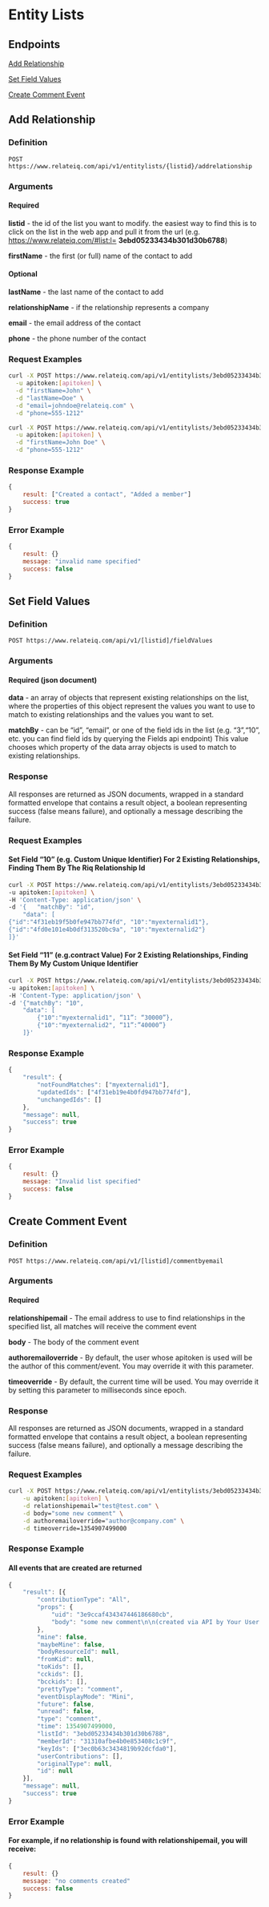 Entity Lists
============

## Endpoints

[Add Relationship](#add-relationship)

[Set Field Values](#set-field-values)

[Create Comment Event](#create-comment-event)

## Add Relationship

### Definition

```
POST https://www.relateiq.com/api/v1/entitylists/{listid}/addrelationship
```

### Arguments

#### Required

**listid** - the id of the list you want to modify. the easiest way to find this is to click on the list in the web app and pull it from the url (e.g. https://www.relateiq.com/#list:l= **3ebd05233434b301d30b6788**)

**firstName** - the first (or full) name of the contact to add

#### Optional
**lastName** - the last name of the contact to add

**relationshipName** - if the relationship represents a company

**email** - the email address of the contact

**phone** - the phone number of the contact

### Request Examples

```bash
curl -X POST https://www.relateiq.com/api/v1/entitylists/3ebd05233434b301d30b6788/addrelationship \
  -u apitoken:[apitoken] \
  -d "firstName=John" \
  -d "lastName=Doe" \
  -d "email=johndoe@relateiq.com" \
  -d "phone=555-1212"

curl -X POST https://www.relateiq.com/api/v1/entitylists/3ebd05233434b301d30b6788/addrelationship \
  -u apitoken:[apitoken] \
  -d "firstName=John Doe" \
  -d "phone=555-1212"
```

### Response Example

```javascript
{
    result: ["Created a contact", "Added a member"]
    success: true
}
```

### Error Example

```javascript
{
    result: {}
    message: "invalid name specified"
    success: false
}
```

## Set Field Values

### Definition

```
POST https://www.relateiq.com/api/v1/[listid]/fieldValues
```

### Arguments

#### Required (json document)

**data** - an array of objects that represent existing relationships on the list, where the properties of this object represent the values you want to use to match to existing relationships and the values you want to set.

**matchBy** - can be “id”, “email”, or one of the field ids in the list (e.g. “3”,“10”, etc. you can find field ids by querying the Fields api endpoint) This value chooses which property of the data array objects is used to match to existing relationships.

### Response

All responses are returned as JSON documents, wrapped in a standard formatted envelope that contains a result object, a boolean representing success (false means failure), and optionally a message describing the failure.

### Request Examples

#### Set Field “10” (e.g. Custom Unique Identifier) For 2 Existing Relationships, Finding Them By The Riq Relationship Id

```bash
curl -X POST https://www.relateiq.com/api/v1/entitylists/3ebd05233434b301d30b6788/addrelationship \
-u apitoken:[apitoken] \
-H 'Content-Type: application/json' \
-d '{   "matchBy": "id",
    "data": [
{"id":"4f31eb19f5b0fe947bb774fd", "10":"myexternalid1"},
{"id":"4fd0e101e4b0df313520bc9a", "10":"myexternalid2"}
]}'
```

#### Set Field “11” (e.g.contract Value) For 2 Existing Relationships, Finding Them By My Custom Unique Identifier

```bash
curl -X POST https://www.relateiq.com/api/v1/entitylists/3ebd05233434b301d30b6788/addrelationship \
-u apitoken:[apitoken] \
-H 'Content-Type: application/json' \
-d '{"matchBy": "10",
    "data": [
        {"10":"myexternalid1", “11”: “30000”},
        {"10":"myexternalid2", “11”:”40000”}
    ]}'
```

### Response Example

```javascript
{
    "result": {
        "notFoundMatches": ["myexternalid1"],
        "updatedIds": ["4f31eb19e4b0fd947bb774fd"],
        "unchangedIds": []
    },
    "message": null,
    "success": true
}
```

### Error Example

```javascript
{
    result: {}
    message: "Invalid list specified"
    success: false
}
```

## Create Comment Event

### Definition

```
POST https://www.relateiq.com/api/v1/[listid]/commentbyemail
```

### Arguments

#### Required

**relationshipemail** - The email address to use to find relationships in the specified list, all matches will receive the comment event

**body** - The body of the comment event

**authoremailoverride** - By default, the user whose apitoken is used will be the author of this comment/event. You may override it with this parameter.

**timeoverride** - By default, the current time will be used. You may override it by setting this parameter to milliseconds since epoch.

### Response

All responses are returned as JSON documents, wrapped in a standard formatted envelope that contains a result object, a boolean representing success (false means failure), and optionally a message describing the failure.

### Request Examples

```bash
curl -X POST https://www.relateiq.com/api/v1/entitylists/3ebd05233434b301d30b6788/commentbyemail \
    -u apitoken:[apitoken] \
    -d relationshipemail="test@test.com" \
    -d body="some new comment" \
    -d authoremailoverride="author@company.com" \
    -d timeoverride=1354907499000
```

### Response Example

#### All events that are created are returned

```javascript
{
    "result": [{
        "contributionType": "All",
        "props": {
            "uid": "3e9ccaf434347446186680cb",
            "body": "some new comment\n\n(created via API by Your User Name)"
        },
        "mine": false,
        "maybeMine": false,
        "bodyResourceId": null,
        "fromKid": null,
        "toKids": [],
        "cckids": [],
        "bcckids": [],
        "prettyType": "comment",
        "eventDisplayMode": "Mini",
        "future": false,
        "unread": false,
        "type": "comment",
        "time": 1354907499000,
        "listId": "3ebd05233434b301d30b6788",
        "memberId": "31310afbe4b0e853408c1c9f",
        "keyIds": ["3ec0b63c3434819b92dcfda0"],
        "userContributions": [],
        "originalType": null,
        "id": null
    }],
    "message": null,
    "success": true
}
```

### Error Example

#### For example, if no relationship is found with relationshipemail, you will receive:

```javascript
{
    result: {}
    message: "no comments created"
    success: false
}
```
